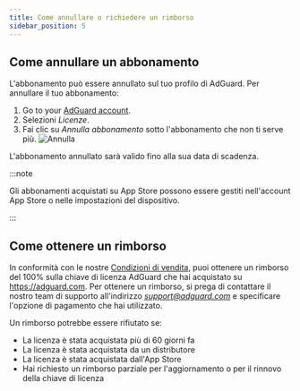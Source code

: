 ```yaml
---
title: Come annullare o richiedere un rimborso
sidebar_position: 5
---
```


## Come annullare un abbonamento

L'abbonamento può essere annullato sul tuo profilo di AdGuard. Per annullare il tuo abbonamento:

 1. Go to your [AdGuard account](https://adguardaccount.com/).
 1. Selezioni *Licenze*.
 1. Fai clic su *Annulla abbonamento* sotto l'abbonamento che non ti serve più. ![Annulla](https://cdn.adtidy.org/content/kb/ad_blocker/general/newaccount-cancel-sub.png)

 L'abbonamento annullato sarà valido fino alla sua data di scadenza.

:::note

Gli abbonamenti acquistati su App Store possono essere gestiti nell'account App Store o nelle impostazioni del dispositivo.

:::

## Come ottenere un rimborso

In conformità con le nostre [Condizioni di vendita](https://adguard.com/terms-of-sale.html), puoi ottenere un rimborso del 100% sulla chiave di licenza AdGuard che hai acquistato su https://adguard.com. Per ottenere un rimborso, si prega di contattare il nostro team di supporto all'indirizzo *support@adguard.com* e specificare l'opzione di pagamento che hai utilizzato.

Un rimborso potrebbe essere rifiutato se:

- La licenza è stata acquistata più di 60 giorni fa
- La licenza è stata acquistata da un distributore
- La licenza è stata acquistata dall'App Store
- Hai richiesto un rimborso parziale per l'aggiornamento o per il rinnovo della chiave di licenza

